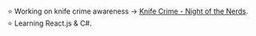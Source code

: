⭐ Working on knife crime awareness -> [Knife Crime - Night of the Nerds](https://github.com/davey2206/Knife_Crime).
<br> ⭐ Learning React.js & C#. 
<!--
**CodeMief/CodeMief** is a ✨ _special_ ✨ repository because its `README.md` (this file) appears on your GitHub profile.

Here are some ideas to get you started:
![BongoCatGIF](https://github.com/CodeMief/CodeMief/assets/77345324/726b71d8-70aa-40b9-99dc-3558fd657334)

- 🔭 I’m currently working on ...
- 🌱 I’m currently learning ...
- 👯 I’m looking to collaborate on ...
- 🤔 I’m looking for help with ...
- 💬 Ask me about ...
- 📫 How to reach me: ...
- 😄 Pronouns: ...
- ⚡ Fun fact: ...
-->
